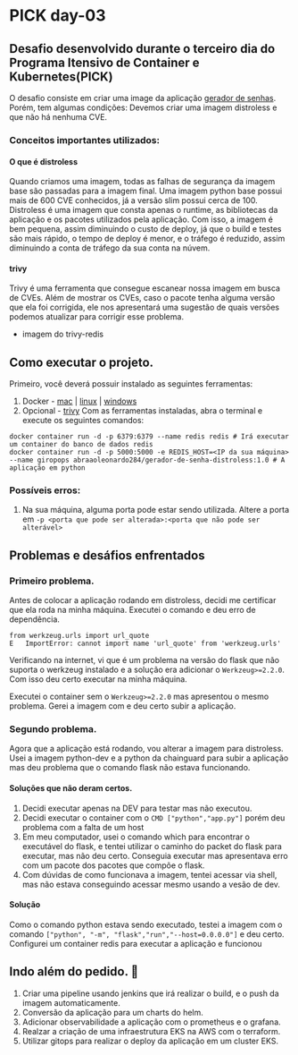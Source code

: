 # PICK day-03
## Desafio desenvolvido durante o terceiro dia do Programa Itensivo de Container e Kubernetes(PICK)
O desafio consiste em criar uma image da aplicação [gerador de senhas](https://github.com/badtuxx/giropops-senhas). Porém, tem algumas condições: Devemos criar uma imagem distroless e que não há nenhuma CVE.

### Conceitos importantes utilizados:
#### O que é distroless
Quando criamos uma imagem, todas as falhas de segurança da imagem base são passadas para a imagem final. Uma imagem python base possui mais de 600 CVE conhecidos, já a versão slim possui cerca de 100. Distroless é uma imagem que consta apenas o runtime, as bibliotecas da aplicação e os pacotes utilizados pela aplicação. Com isso, a imagem é bem pequena, assim diminuindo o custo de deploy, já que o build e testes são mais rápido, o tempo de deploy é menor, e o tráfego é reduzido, assim diminuindo a conta de tráfego da sua conta na núvem.

#### trivy
Trivy é uma ferramenta que consegue escanear nossa imagem em busca de CVEs. Além de mostrar os CVEs, caso o pacote tenha alguma versão que ela foi corrigida, ele nos apresentará uma sugestão de quais versões podemos atualizar para corrigir esse problema.

- imagem do trivy-redis

## Como executar o projeto.
Primeiro, você deverá possuir instalado as seguintes ferramentas:
1. Docker - [mac](https://docs.docker.com/desktop/install/mac-install/) | [linux](https://docs.docker.com/desktop/install/linux-install/) | [windows](https://docs.docker.com/desktop/install/windows-install/)
1. Opcional - [trivy](https://aquasecurity.github.io/trivy/v0.18.3/installation/)
Com as ferramentas instaladas, abra o terminal e execute os seguintes comandos:
```
docker container run -d -p 6379:6379 --name redis redis # Irá executar um container do banco de dados redis
docker container run -d -p 5000:5000 -e REDIS_HOST=<IP da sua máquina> --name giropops abraaoleonardo284/gerador-de-senha-distroless:1.0 # A aplicação em python
```
### Possíveis erros:
1. Na sua máquina, alguma porta pode estar sendo utilizada. Altere a porta em `-p <porta que pode ser alterada>:<porta que não pode ser alterável>` 


## Problemas e desáfios enfrentados
### Primeiro problema.
Antes de colocar a aplicação rodando em distroless, decidi me certificar que ela roda na minha máquina. Executei o comando e deu erro de dependência.
```
from werkzeug.urls import url_quote
E   ImportError: cannot import name 'url_quote' from 'werkzeug.urls'
```
Verificando na internet, vi que é um problema na versão do flask que não suporta o werkzeug instalado e a solução era adicionar o `Werkzeug>=2.2.0`. Com isso deu certo executar na minha máquina. 

Executei o container sem o `Werkzeug>=2.2.0` mas apresentou o mesmo problema. Gerei a imagem com e deu certo subir a aplicação.

### Segundo problema.
Agora que a aplicação está rodando, vou alterar a imagem para distroless. Usei a imagem python-dev e a python da chainguard para subir a aplicação mas deu problema que o comando flask não estava funcionando.
#### Soluções que não deram certos.
1. Decidi executar apenas na DEV para testar mas não executou.
2. Decidi executar o container com o `CMD ["python","app.py"]` porém deu problema com a falta de um host
3. Em meu computador, usei o comando which para encontrar o executável do flask, e tentei utilizar o caminho do packet do flask para executar, mas não deu certo. Conseguia executar mas apresentava erro com um pacote dos pacotes que compõe o flask.
4. Com dúvidas de como funcionava a imagem, tentei acessar via shell, mas não estava conseguindo acessar mesmo usando a vesão de dev.
#### Solução
Como o comando python estava sendo executado, testei a imagem com o comando `["python", "-m", "flask","run","--host=0.0.0.0"]` e deu certo. Configurei um container redis para executar a aplicação e funcionou

## Indo além do pedido. :construction:
1. Criar uma pipeline usando jenkins que irá realizar o build, e o push da imagem automaticamente.
2. Conversão da aplicação para um charts do helm.
3. Adicionar observabilidade a aplicação com o prometheus e o grafana.
4. Realzar a criação de uma infraestrutura EKS na AWS com o terraform.
5. Utilizar gitops para realizar o deploy da aplicação em um cluster EKS.